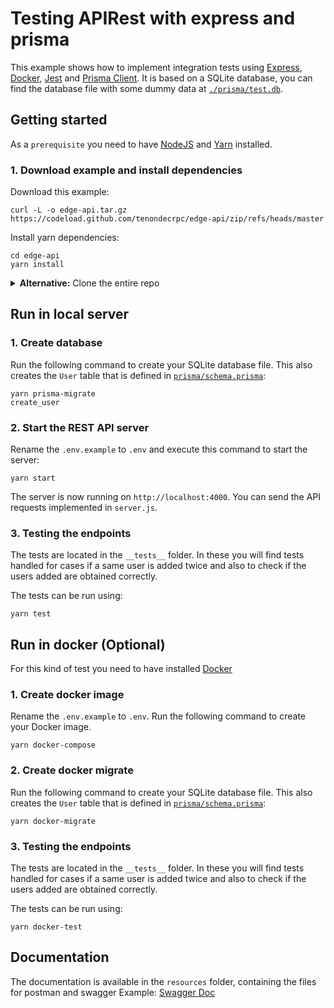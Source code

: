 # Testing APIRest with express and prisma

This example shows how to implement integration tests using [Express](https://expressjs.com/), [Docker](https://www.docker.com), [Jest](https://jestjs.io/) and [Prisma Client](https://www.prisma.io/docs/concepts/components/prisma-client). It is based on a SQLite database, you can find the database file with some dummy data at [`./prisma/test.db`](./prisma/test.db).

## Getting started

As a `prerequisite` you need to have [NodeJS](https://nodejs.org) and [Yarn](https://classic.yarnpkg.com/lang/en/docs/install) installed.

### 1. Download example and install dependencies

Download this example:

```
curl -L -o edge-api.tar.gz https://codeload.github.com/tenondecrpc/edge-api/zip/refs/heads/master
```

Install yarn dependencies:

```
cd edge-api
yarn install
```

<details><summary><strong>Alternative:</strong> Clone the entire repo</summary>

Clone this repository:

```
git clone https://github.com/tenondecrpc/edge-api.git --depth=1
```

Install yarn dependencies:

```
cd edge-api
yarn install
```

</details>

## Run in local server

### 1. Create database

Run the following command to create your SQLite database file. This also creates the `User` table that is defined in [`prisma/schema.prisma`](./prisma/schema.prisma):

```
yarn prisma-migrate
create_user
```

### 2. Start the REST API server

Rename the `.env.example` to `.env` and execute this command to start the server:

```
yarn start
```

The server is now running on `http://localhost:4000`. You can send the API requests implemented in `server.js`.

### 3. Testing the endpoints

The tests are located in the `__tests__` folder. In these you will find tests handled for cases if a same user is added twice and also to check if the users added are obtained correctly.

The tests can be run using:

```
yarn test
```

## Run in docker (Optional)

For this kind of test you need to have installed [Docker](https://www.docker.com)

### 1. Create docker image

Rename the `.env.example` to `.env`.
Run the following command to create your Docker image.

```
yarn docker-compose
```

### 2. Create docker migrate

Run the following command to create your SQLite database file. This also creates the `User` table that is defined in [`prisma/schema.prisma`](./prisma/schema.prisma):

```
yarn docker-migrate
```

### 3. Testing the endpoints

The tests are located in the `__tests__` folder. In these you will find tests handled for cases if a same user is added twice and also to check if the users added are obtained correctly.

The tests can be run using:

```
yarn docker-test
```

## Documentation

The documentation is available in the `resources` folder, containing the files for postman and swagger
Example: [Swagger Doc](https://app.swaggerhub.com/apis-docs/tenondecrpc/edge-api/1.0.0)
